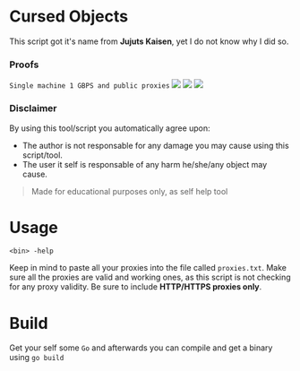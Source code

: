 # Cursed Objects
This script got it's name from **Jujuts Kaisen**, yet I do not know why I did so. 

### Proofs
``Single machine 1 GBPS and public proxies``
<img src="https://media.discordapp.net/attachments/935123716617146369/1141780704460550195/image.png?width=1032&height=669">
<img src="https://media.discordapp.net/attachments/956310840464773200/1141694033572401273/image.png?width=1090&height=669" >
<img src="https://media.discordapp.net/attachments/956310840464773200/1141714985077182545/image-42.png">

### Disclaimer
By using this tool/script you automatically agree upon:

* The author is not responsable for any damage you may cause using this script/tool. 
* The user it self is responsable of any harm he/she/any object may cause.

> Made for educational purposes only, as self help tool

# Usage
``<bin> -help``

Keep in mind to paste all your proxies into the file called `proxies.txt`. Make sure all the proxies are valid and working ones, as this script is not checking for any proxy validity. Be sure to include **HTTP/HTTPS proxies only**.

# Build
Get your self some `Go` and afterwards you can compile and get a binary using `go build`
